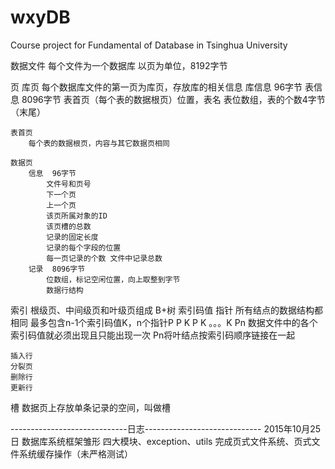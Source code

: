# wxyDB
Course project for Fundamental of Database in Tsinghua University

数据文件
    每个文件为一个数据库
    以页为单位，8192字节

页
    库页
        每个数据库文件的第一页为库页，存放库的相关信息
        库信息  96字节
        表信息  8096字节
            表首页（每个表的数据根页）位置，表名
            表位数组，表的个数4字节（末尾）

    表首页
        每个表的数据根页，内容与其它数据页相同

    数据页
        信息  96字节
            文件号和页号
            下一个页
            上一个页
            该页所属对象的ID
            该页槽的总数
            记录的固定长度
            记录的每个字段的位置
            每一页记录的个数 文件中记录总数
        记录  8096字节
            位数组，标记空闲位置，向上取整到字节
            数据行结构

索引
    根级页、中间级页和叶级页组成
    B+树
        索引码值 指针
        所有结点的数据结构都相同
        最多包含n-1个索引码值K，n个指针P
        P K P K 。。。K Pn
        数据文件中的各个索引码值就必须出现且只能出现一次
        Pn将叶结点按索引码顺序链接在一起

    插入行
    分裂页
    删除行
    更新行
槽
    数据页上存放单条记录的空间，叫做槽

-----------------------------日志-----------------------------
2015年10月25日
    数据库系统框架雏形
        四大模块、exception、utils
    完成页式文件系统、页式文件系统缓存操作（未严格测试）
